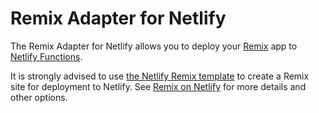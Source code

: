 # Remix Adapter for Netlify

The Remix Adapter for Netlify allows you to deploy your [Remix](https://remix.run) app to
[Netlify Functions](https://docs.netlify.com/functions/overview/).

It is strongly advised to use [the Netlify Remix template](https://github.com/netlify/remix-template) to create a Remix
site for deployment to Netlify. See [Remix on Netlify](https://docs.netlify.com/frameworks/remix/) for more details and
other options.
